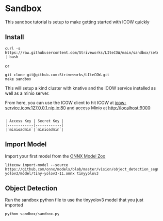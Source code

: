 # Sandbox

This sandbox tutorial is setup to make getting started with ICOW quickly

## Install
```
curl -s https://raw.githubusercontent.com/Striveworks/LIteCOW/main/sandbox/setup.sh | bash

```
or
```
git clone git@github.com:Striveworks/LIteCOW.git
make sandbox
```

This will setup a kind cluster with knative and the ICOW service installed as well as a minio server.

From here, you can use the ICOW client to hit ICOW at [icow-service.icow.127.0.0.1.nip.io:80](icow-service.icow.127.0.0.1.nip.io:80)
and access Minio at [http://localhost:9000](http://localhost:9000)


```{admonition} Minio Credentials

| Access Key | Secret Key |
|------------|------------|    
|`minioadmin`|`minioadmin`|

```

## Import Model
Import your first model from the [ONNX Model Zoo](https://github.com/onnx/models)

```
litecow import-model --source https://github.com/onnx/models/blob/master/vision/object_detection_segmentation/tiny-yolov3/model/tiny-yolov3-11.onnx tinyyolov3
```

## Object Detection
Run the sandbox python file to use the tinyyolov3 model that you just imported
```
python sandbox/sandbox.py
```
